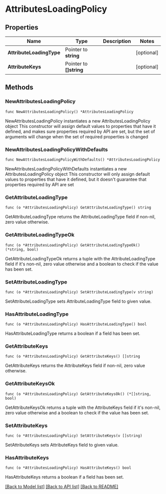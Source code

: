 # AttributesLoadingPolicy

## Properties

Name | Type | Description | Notes
------------ | ------------- | ------------- | -------------
**AttributeLoadingType** | Pointer to **string** |  | [optional] 
**AttributeKeys** | Pointer to **[]string** |  | [optional] 

## Methods

### NewAttributesLoadingPolicy

`func NewAttributesLoadingPolicy() *AttributesLoadingPolicy`

NewAttributesLoadingPolicy instantiates a new AttributesLoadingPolicy object
This constructor will assign default values to properties that have it defined,
and makes sure properties required by API are set, but the set of arguments
will change when the set of required properties is changed

### NewAttributesLoadingPolicyWithDefaults

`func NewAttributesLoadingPolicyWithDefaults() *AttributesLoadingPolicy`

NewAttributesLoadingPolicyWithDefaults instantiates a new AttributesLoadingPolicy object
This constructor will only assign default values to properties that have it defined,
but it doesn't guarantee that properties required by API are set

### GetAttributeLoadingType

`func (o *AttributesLoadingPolicy) GetAttributeLoadingType() string`

GetAttributeLoadingType returns the AttributeLoadingType field if non-nil, zero value otherwise.

### GetAttributeLoadingTypeOk

`func (o *AttributesLoadingPolicy) GetAttributeLoadingTypeOk() (*string, bool)`

GetAttributeLoadingTypeOk returns a tuple with the AttributeLoadingType field if it's non-nil, zero value otherwise
and a boolean to check if the value has been set.

### SetAttributeLoadingType

`func (o *AttributesLoadingPolicy) SetAttributeLoadingType(v string)`

SetAttributeLoadingType sets AttributeLoadingType field to given value.

### HasAttributeLoadingType

`func (o *AttributesLoadingPolicy) HasAttributeLoadingType() bool`

HasAttributeLoadingType returns a boolean if a field has been set.

### GetAttributeKeys

`func (o *AttributesLoadingPolicy) GetAttributeKeys() []string`

GetAttributeKeys returns the AttributeKeys field if non-nil, zero value otherwise.

### GetAttributeKeysOk

`func (o *AttributesLoadingPolicy) GetAttributeKeysOk() (*[]string, bool)`

GetAttributeKeysOk returns a tuple with the AttributeKeys field if it's non-nil, zero value otherwise
and a boolean to check if the value has been set.

### SetAttributeKeys

`func (o *AttributesLoadingPolicy) SetAttributeKeys(v []string)`

SetAttributeKeys sets AttributeKeys field to given value.

### HasAttributeKeys

`func (o *AttributesLoadingPolicy) HasAttributeKeys() bool`

HasAttributeKeys returns a boolean if a field has been set.


[[Back to Model list]](../README.md#documentation-for-models) [[Back to API list]](../README.md#documentation-for-api-endpoints) [[Back to README]](../README.md)



